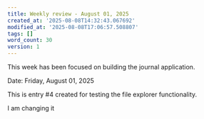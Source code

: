 ```yaml
---
title: Weekly review - August 01, 2025
created_at: '2025-08-08T14:32:43.067692'
modified_at: '2025-08-08T17:06:57.508807'
tags: []
word_count: 30
version: 1
---
```


This week has been focused on building the journal application.

Date: Friday, August 01, 2025

This is entry #4 created for testing the file explorer functionality.

I am changing it